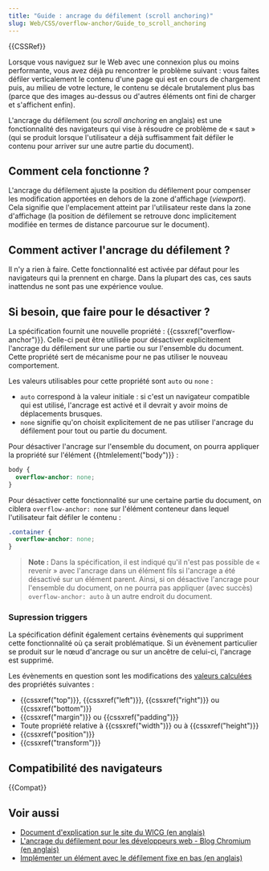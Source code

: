 ```yaml
---
title: "Guide : ancrage du défilement (scroll anchoring)"
slug: Web/CSS/overflow-anchor/Guide_to_scroll_anchoring
---
```


{{CSSRef}}

Lorsque vous naviguez sur le Web avec une connexion plus ou moins performante, vous avez déjà pu rencontrer le problème suivant : vous faites défiler verticalement le contenu d'une page qui est en cours de chargement puis, au milieu de votre lecture, le contenu se décale brutalement plus bas (parce que des images au-dessus ou d'autres éléments ont fini de charger et s'affichent enfin).

L'ancrage du défilement (ou _scroll anchoring_ en anglais) est une fonctionnalité des navigateurs qui vise à résoudre ce problème de « saut » (qui se produit lorsque l'utilisateur a déjà suffisamment fait défiler le contenu pour arriver sur une autre partie du document).

## Comment cela fonctionne ?

L'ancrage du défilement ajuste la position du défilement pour compenser les modification apportées en dehors de la zone d'affichage (_viewport_). Cela signifie que l'emplacement atteint par l'utilisateur reste dans la zone d'affichage (la position de défilement se retrouve donc implicitement modifiée en termes de distance parcourue sur le document).

## Comment activer l'ancrage du défilement ?

Il n'y a rien à faire. Cette fonctionnalité est activée par défaut pour les navigateurs qui la prennent en charge. Dans la plupart des cas, ces sauts inattendus ne sont pas une expérience voulue.

## Si besoin, que faire pour le désactiver ?

La spécification fournit une nouvelle propriété : {{cssxref("overflow-anchor")}}. Celle-ci peut être utilisée pour désactiver explicitement l'ancrage du défilement sur une partie ou sur l'ensemble du document. Cette propriété sert de mécanisme pour ne pas utiliser le nouveau comportement.

Les valeurs utilisables pour cette propriété sont `auto` ou `none` :

- `auto` correspond à la valeur initiale : si c'est un navigateur compatible qui est utilisé, l'ancrage est activé et il devrait y avoir moins de déplacements brusques.
- `none` signifie qu'on choisit explicitement de ne pas utiliser l'ancrage du défilement pour tout ou partie du document.

Pour désactiver l'ancrage sur l'ensemble du document, on pourra appliquer la propriété sur l'élément {{htmlelement("body")}} :

```css
body {
  overflow-anchor: none;
}
```

Pour désactiver cette fonctionnalité sur une certaine partie du document, on ciblera `overflow-anchor: none` sur l'élément conteneur dans lequel l'utilisateur fait défiler le contenu :

```css
.container {
  overflow-anchor: none;
}
```

> **Note :** Dans la spécification, il est indiqué qu'il n'est pas possible de « revenir » avec l'ancrage dans un élément fils si l'ancrage a été désactivé sur un élément parent. Ainsi, si on désactive l'ancrage pour l'ensemble du document, on ne pourra pas appliquer (avec succès) `overflow-anchor: auto` à un autre endroit du document.

### Supression triggers

La spécification définit également certains évènements qui suppriment cette fonctionnalité où ça serait problématique. Si un évènement particulier se produit sur le nœud d'ancrage ou sur un ancêtre de celui-ci, l'ancrage est supprimé.

Les évènements en question sont les modifications des [valeurs calculées](/fr/docs/Web/CSS/Valeur_calculée) des propriétés suivantes :

- {{cssxref("top")}}, {{cssxref("left")}}, {{cssxref("right")}} ou {{cssxref("bottom")}}
- {{cssxref("margin")}} ou {{cssxref("padding")}}
- Toute propriété relative à {{cssxref("width")}} ou à {{cssxref("height")}}
- {{cssxref("position")}}
- {{cssxref("transform")}}

## Compatibilité des navigateurs

{{Compat}}

## Voir aussi

- [Document d'explication sur le site du WICG (en anglais)](https://github.com/WICG/ScrollAnchoring/blob/master/explainer.md)
- [L'ancrage du défilement pour les développeurs web - Blog Chromium (en anglais)](https://blog.chromium.org/2017/04/scroll-anchoring-for-web-developers.html)
- [Implémenter un élément avec le défilement fixe en bas (en anglais)](https://blog.eqrion.net/pin-to-bottom/)
